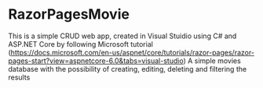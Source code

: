 # RazorPagesMovie
This is a simple CRUD web app, created in Visual Stuidio using C# and ASP.NET Core by following Microsoft tutorial (https://docs.microsoft.com/en-us/aspnet/core/tutorials/razor-pages/razor-pages-start?view=aspnetcore-6.0&tabs=visual-studio)
A simple movies database with the possibility of creating, editing, deleting and filtering the results
